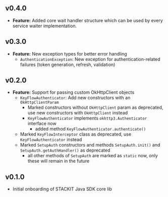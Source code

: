 ## v0.4.0
- **Feature:** Added core wait handler structure which can be used by every service waiter implementation.

## v0.3.0
- **Feature:** New exception types for better error handling
  - `AuthenticationException`: New exception for authentication-related failures (token generation, refresh, validation)

## v0.2.0
- **Feature:** Support for passing custom OkHttpClient objects
  - `KeyFlowAuthenticator`: Add new constructors with an `OkHttpClientParam`
    - Marked constructors without `OkHttpClient` param as deprecated, use new constructors with `OkHttpClient` instead
    - `KeyFlowAuthenticator` implements `okhttp3.Authenticator` interface now
      - added method `KeyFlowAuthenticator.authenticate()`
  - Marked `KeyFlowInterceptor` class as deprecated, use `KeyFlowAuthenticator` instead
  - Marked `SetupAuth` constructors and methods `SetupAuth.init()` and `SetupAuth.getAuthHandler()` as deprecated
    - all other methods of `SetupAuth` are marked as `static` now, only these will remain in the future

## v0.1.0
- Initial onboarding of STACKIT Java SDK core lib
